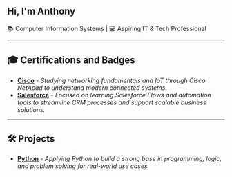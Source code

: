 ## Hi, I'm Anthony 
📚 Computer Information Systems | 💻 Aspiring IT & Tech Professional

---
<h2>🎓 Certifications and Badges</h2>

- [**Cisco**](https://github.com/Deleon-Anthony/cisco) - *Studying networking fundamentals and IoT through Cisco NetAcad to understand modern connected systems.*
- [**Salesforce**](https://github.com/Deleon-Anthony/salesforce) - *Focused on learning Salesforce Flows and automation tools to streamline CRM processes and support scalable business solutions.*


---
<h2> 🛠️ Projects</h2>

- [**Python**](https://github.com/Deleon-Anthony/python) - *Applying Python to build a strong base in programming, logic, and problem solving for real-world use cases.*
  



<!--
**Deleon-Anthony/Deleon-Anthony** is a ✨ _special_ ✨ repository because its `README.md` (this file) appears on your GitHub profile.

Here are some ideas to get you started:

- 🔭 I’m currently working on ...
- 🌱 I’m currently learning ...
- 👯 I’m looking to collaborate on ...
- 🤔 I’m looking for help with ...
- 💬 Ask me about ...
- 📫 How to reach me: ...
- 😄 Pronouns: ...
- ⚡ Fun fact: ...
-->
